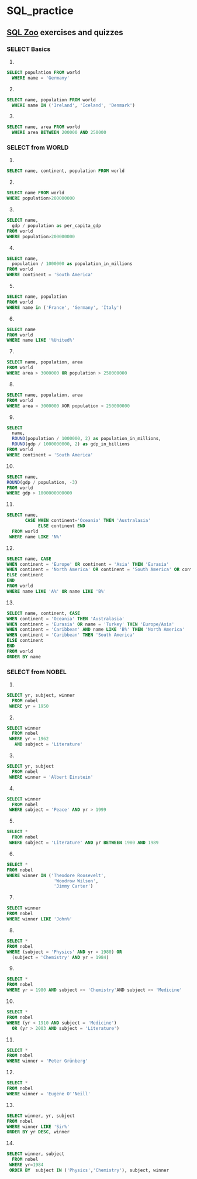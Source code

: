 # SQL_practice

## [SQL Zoo](http://sqlzoo.net/) exercises and quizzes

### SELECT Basics
1.
```sql
SELECT population FROM world
  WHERE name = 'Germany'
```
2.
```sql
SELECT name, population FROM world
  WHERE name IN ('Ireland', 'Iceland', 'Denmark')
```
3.
```sql
SELECT name, area FROM world
  WHERE area BETWEEN 200000 AND 250000
```

### SELECT from WORLD
1.
```sql
SELECT name, continent, population FROM world
```
2.
```sql
SELECT name FROM world
WHERE population>200000000
```
3.
```sql
SELECT name,
  gdp / population as per_capita_gdp
FROM world
WHERE population>200000000
```
4.
```sql
SELECT name,
  population / 1000000 as population_in_millions 
FROM world
WHERE continent = 'South America'
```
5.
```sql
SELECT name, population 
FROM world
WHERE name in ('France', 'Germany', 'Italy')
```
6.
```sql
SELECT name
FROM world
WHERE name LIKE '%United%'
```
7.
```sql
SELECT name, population, area
FROM world
WHERE area > 3000000 OR population > 250000000
```
8.
```sql
SELECT name, population, area
FROM world
WHERE area > 3000000 XOR population > 250000000
```
9.
```sql
SELECT
  name,
  ROUND(population / 1000000, 2) as population_in_millions,
  ROUND(gdp / 1000000000, 2) as gdp_in_billions
FROM world
WHERE continent = 'South America'
```
10.
```sql
SELECT name,
ROUND(gdp / population, -3)
FROM world
WHERE gdp > 1000000000000
```
11.
```sql
SELECT name,
       CASE WHEN continent='Oceania' THEN 'Australasia'
            ELSE continent END
  FROM world
 WHERE name LIKE 'N%'
```
12.
```sql
SELECT name, CASE
WHEN continent = 'Europe' OR continent = 'Asia' THEN 'Eurasia'
WHEN continent = 'North America' OR continent = 'South America' OR continent = 'Caribbean' THEN 'America'
ELSE continent
END
FROM world
WHERE name LIKE 'A%' OR name LIKE 'B%'
```
13.
```sql
SELECT name, continent, CASE
WHEN continent = 'Oceania' THEN 'Australasia'
WHEN continent = 'Eurasia' OR name = 'Turkey' THEN 'Europe/Asia'
WHEN continent = 'Caribbean' AND name LIKE 'B%' THEN 'North America'
WHEN continent = 'Caribbean' THEN 'South America'
ELSE continent
END
FROM world
ORDER BY name
```

### SELECT from NOBEL
1.
```sql
SELECT yr, subject, winner
  FROM nobel
 WHERE yr = 1950
```
2.
```sql
SELECT winner
  FROM nobel
 WHERE yr = 1962
   AND subject = 'Literature'
```
3.
```sql
SELECT yr, subject
  FROM nobel
 WHERE winner = 'Albert Einstein'
```
4.
```sql
SELECT winner
  FROM nobel
 WHERE subject = 'Peace' AND yr > 1999
```
5.
```sql
SELECT *
  FROM nobel
 WHERE subject = 'Literature' AND yr BETWEEN 1980 AND 1989
```
6.
```sql
SELECT *
FROM nobel
WHERE winner IN ('Theodore Roosevelt',
                  'Woodrow Wilson',
                  'Jimmy Carter')
```
7.
```sql
SELECT winner
FROM nobel
WHERE winner LIKE 'John%'
```
8.
```sql
SELECT *
FROM nobel
WHERE (subject = 'Physics' AND yr = 1980) OR
  (subject = 'Chemistry' AND yr = 1984)
```
9.
```sql
SELECT *
FROM nobel
WHERE yr = 1980 AND subject <> 'Chemistry'AND subject <> 'Medicine'
```
10.
```sql
SELECT *
FROM nobel
WHERE (yr < 1910 AND subject = 'Medicine')
  OR (yr > 2003 AND subject = 'Literature')
```
11.
```sql
SELECT *
FROM nobel
WHERE winner = 'Peter Grünberg'
```
12.
```sql
SELECT *
FROM nobel
WHERE winner = 'Eugene O''Neill'
```
13.
```sql
SELECT winner, yr, subject
FROM nobel
WHERE winner LIKE 'Sir%'
ORDER BY yr DESC, winner
```
14.
```sql
SELECT winner, subject
  FROM nobel
 WHERE yr=1984
 ORDER BY  subject IN ('Physics','Chemistry'), subject, winner
```
